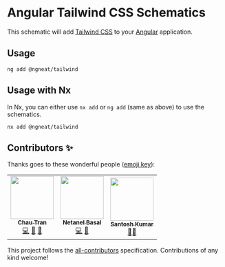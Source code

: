 # Angular Tailwind CSS Schematics

This schematic will add [Tailwind CSS](https://tailwindcss.com/) to your [Angular](https://angular.io) application.

## Usage

```
ng add @ngneat/tailwind
```

## Usage with Nx

In Nx, you can either use `nx add` or `ng add` (same as above) to use the schematics.

```
nx add @ngneat/tailwind
```

## Contributors ✨

Thanks goes to these wonderful people ([emoji key](https://allcontributors.org/docs/en/emoji-key)):

<!-- ALL-CONTRIBUTORS-LIST:START - Do not remove or modify this section -->
<!-- prettier-ignore-start -->
<!-- markdownlint-disable -->
<table>
  <tr>
    <td align="center"><a href="https://nartc.me/"><img src="https://avatars1.githubusercontent.com/u/25516557?v=4?s=100" width="100px;" alt=""/><br /><sub><b>Chau Tran</b></sub></a><br /><a href="https://github.com/nartc/tailwindcss-schematics/commits?author=nartc" title="Code">💻</a> <a href="https://github.com/nartc/tailwindcss-schematics/commits?author=nartc" title="Documentation">📖</a> <a href="#ideas-nartc" title="Ideas, Planning, & Feedback">🤔</a></td>
    <td align="center"><a href="https://www.netbasal.com/"><img src="https://avatars1.githubusercontent.com/u/6745730?v=4?s=100" width="100px;" alt=""/><br /><sub><b>Netanel Basal</b></sub></a><br /><a href="https://github.com/nartc/tailwindcss-schematics/commits?author=NetanelBasal" title="Code">💻</a> <a href="#ideas-NetanelBasal" title="Ideas, Planning, & Feedback">🤔</a></td>
    <td align="center"><a href="https://github.com/santosh"><img src="https://avatars3.githubusercontent.com/u/1515991?v=4?s=100" width="100px;" alt=""/><br /><sub><b>Santosh Kumar</b></sub></a><br /><a href="#mentoring-santosh" title="Mentoring">🧑‍🏫</a></td>
  </tr>
</table>

<!-- markdownlint-restore -->
<!-- prettier-ignore-end -->

<!-- ALL-CONTRIBUTORS-LIST:END -->

This project follows the [all-contributors](https://github.com/all-contributors/all-contributors) specification. Contributions of any kind welcome!
